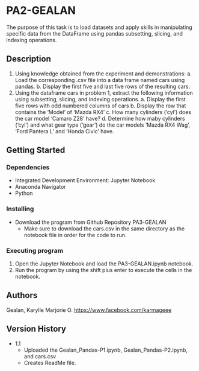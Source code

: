 # PA2-GEALAN

The purpose of this task is to load datasets and apply skills in manipulating specific data from the DataFrame using pandas subsetting, slicing, and indexing operations.

## Description

1. Using knowledge obtained from the experiment and demonstrations:
         a. Load the corresponding .csv file into a data frame named cars using pandas.
         b. Display the first five and last five rows of the resulting cars.
2. Using the dataframe cars in problem 1, extract the following information using subsetting, slicing, and indexing operations.
         a. Display the first five rows with odd numbered columns of cars
         b. Display the row that contains the ‘Model’ of ‘Mazda RX4’
         c. How many cylinders (‘cyl’) does the car model ‘Camaro Z28’ have?
         d. Determine how maby cylinders (‘cyl’) and what gear type (‘gear’) do the car models ‘Mazda RX4 Wag’, ‘Ford Pantera L’ and ‘Honda Civic’ have.

## Getting Started

### Dependencies

- Integrated Development Environment: Jupyter Notebook
- Anaconda Navigator
- Python

### Installing
- Download the program from Github Repository PA3-GEALAN
    - Make sure to download the cars.csv in the same directory as the notebook file in order for the code to run.

### Executing program

1. Open the Jupyter Notebook and load the PA3-GEALAN.ipynb notebook.
2. Run the program by using the shift plus enter to execute the cells in the notebook.

## Authors
Gealan, Karylle Marjorie O. https://www.facebook.com/karmageee

## Version History

- 1.1 
    - Uploaded the Gealan_Pandas-P1.ipynb, Gealan_Pandas-P2.ipynb, and cars.csv
    - Creates ReadMe file.
